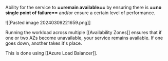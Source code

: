 Ability for the service to **==remain available==** by ensuring there is **==no single point of failure==** and/or ensure a certain level of performance.

![[Pasted image 20240309221659.png]]

Running the workload across multiple [[Availability Zones]] ensures that if one or two AZs become unavailable, your service remains available. If one goes down, another takes it's place.

This is done using [[Azure Load Balancer]].